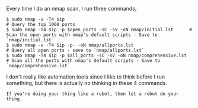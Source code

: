 Every time I do an nmap scan, I run three commands;

```shell
$ sudo nmap -v -T4 $ip                                                # Query the top 1000 ports
$ sudo nmap -T4 $ip -p $open_ports -sC -sV -oN nmap/initial.lst      # Scan the open ports with nmap's default scripts - Save to `nmap/initial.lst`
$ sudo nmap -v -T4 $ip -p- -oN nmap/allports.lst                      # Query all open ports - save to `nmap/allports.lst`
$ sudo nmap -T4 $ip -p $all_ports -sC -sV -oN nmap/comprehensive.lst  # Scan all the ports with nmap's default scripts - Save to `nmap/comprehensive.lst`
```

I don't really like automation tools since I like to think before I run something, but there is actually no thinking in these 4 commands.

`If you're doing your thing like a robot, then let a robot do your thing.`
